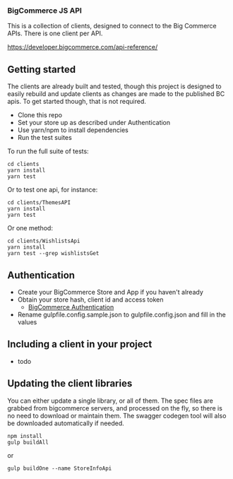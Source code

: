 ### BigCommerce JS API

This is a collection of clients, designed to connect to the Big Commerce APIs. There is one
client per API.

https://developer.bigcommerce.com/api-reference/

## Getting started

The clients are already built and tested, though this project is designed to easily rebuild and update
clients as changes are made to the published BC apis. To get started though, that is not required.

* Clone this repo
* Set your store up as described under Authentication
* Use yarn/npm to install dependencies
* Run the test suites

To run the full suite of tests: 

```
cd clients
yarn install
yarn test
```

Or to test one api, for instance:

```
cd clients/ThemesAPI
yarn install
yarn test
```

Or one method:

```
cd clients/WishlistsApi
yarn install
yarn test --grep wishlistsGet
```

## Authentication

* Create your BigCommerce Store and App if you haven't already
* Obtain your store hash, client id and access token
  * [BigCommerce Authentication](https://developer.bigcommerce.com/api-docs/getting-started/authentication/rest-api-authentication#obtaining-store-api-credentials#obtaining-store-api-credentials)
* Rename gulpfile.config.sample.json to gulpfile.config.json and fill in the values

## Including a client in your project

* todo

## Updating the client libraries

You can either update a single library, or all of them. The spec files are grabbed from bigcommerce servers, and processed on the fly, so
there is no need to download or maintain them. The swagger codegen tool will also be downloaded automatically if needed.

```
npm install
gulp buildAll
```

or

```
gulp buildOne --name StoreInfoApi
```